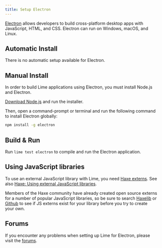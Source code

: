 ```yaml
---
title: Setup Electron
---
```


[Electron](https://www.electronjs.org) allows developers to build cross-platform desktop apps with JavaScript, HTML, and CSS. Electron can run on Windows, macOS, and Linux.

## Automatic Install

There is no automatic setup available for Electron.

## Manual Install

In order to build Lime applications using Electron, you must install Node.js and Electron.

[Download Node.js](https://nodejs.org/en/download/) and run the installer.

Then, open a command-prompt or terminal and run the following command to install Electron globally:

```sh
npm install -g electron
```

## Build & Run

Run `lime test electron` to compile and run the Electron application.

## Using JavaScript libraries

To use an external JavaScript library with Lime, you need [Haxe externs](https://haxe.org/manual/lf-externs.html). See also [Haxe: Using external JavaScript libraries](https://haxe.org/manual/target-javascript-external-libraries.html).

Members of the Haxe community have already created open source externs for a number of popular JavaScript libraries, so be sure to search [Haxelib](https://lib.haxe.org/search) or [Github](https://github.com/search) to see if JS externs exist for your library before you try to create your own.

## Forums

If you encounter any problems when setting up Lime for Electron, please visit the [forums](http://community.openfl.org/c/help).
